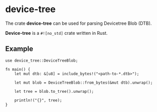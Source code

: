 # device-tree

The crate **device-tree** can be used for parsing Devicetree Blob (DTB).

**Device-tree** is a `#![no_std]` crate written in Rust. 

## Example
```
use device_tree::DeviceTreeBlob;

fn main() {
    let mut dtb: &[u8] = include_bytes!("<path-to-*.dtb>");

    let mut blob = DeviceTreeBlob::from_bytes(&mut dtb).unwrap();

    let tree = blob.to_tree().unwrap();

    println!("{}", tree);
}
```
